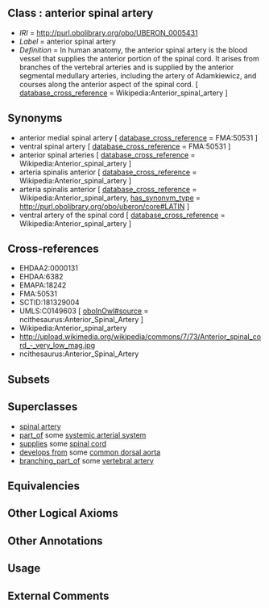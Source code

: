 
## Class : anterior spinal artery

 * *IRI* = http://purl.obolibrary.org/obo/UBERON_0005431
 * *Label* = anterior spinal artery
 * *Definition* = In human anatomy, the anterior spinal artery is the blood vessel that supplies the anterior portion of the spinal cord. It arises from branches of the vertebral arteries and is supplied by the anterior segmental medullary arteries, including the artery of Adamkiewicz, and courses along the anterior aspect of the spinal cord. [ [database_cross_reference](../../ef/oboInOwl#hasDbXref.md) = Wikipedia:Anterior_spinal_artery ]

## Synonyms

 * anterior medial spinal artery [ [database_cross_reference](../../ef/oboInOwl#hasDbXref.md) = FMA:50531 ]
 * ventral spinal artery [ [database_cross_reference](../../ef/oboInOwl#hasDbXref.md) = FMA:50531 ]
 * anterior spinal arteries [ [database_cross_reference](../../ef/oboInOwl#hasDbXref.md) = Wikipedia:Anterior_spinal_artery ]
 * arteria spinalis anterior [ [database_cross_reference](../../ef/oboInOwl#hasDbXref.md) = Wikipedia:Anterior_spinal_artery ]
 * arteria spinalis anterior [ [database_cross_reference](../../ef/oboInOwl#hasDbXref.md) = Wikipedia:Anterior_spinal_artery, [has_synonym_type](../../pe/oboInOwl#hasSynonymType.md) = http://purl.obolibrary.org/obo/uberon/core#LATIN ]
 * ventral artery of the spinal cord [ [database_cross_reference](../../ef/oboInOwl#hasDbXref.md) = Wikipedia:Anterior_spinal_artery ]

## Cross-references

 * EHDAA2:0000131
 * EHDAA:6382
 * EMAPA:18242
 * FMA:50531
 * SCTID:181329004
 * UMLS:C0149603 [ [oboInOwl#source](../../ce/oboInOwl#source.md) = ncithesaurus:Anterior_Spinal_Artery ]
 * Wikipedia:Anterior_spinal_artery
 * http://upload.wikimedia.org/wikipedia/commons/7/73/Anterior_spinal_cord_-_very_low_mag.jpg
 * ncithesaurus:Anterior_Spinal_Artery

## Subsets


## Superclasses

 * [spinal artery](../../UBERON/58/UBERON_0002458.md)
 * [part_of](../../BFO/50/BFO_0000050.md) some [systemic arterial system](../../UBERON/71/UBERON_0004571.md)
 * [supplies](../../FMA/03/FMA_86003.md) some [spinal cord](../../UBERON/40/UBERON_0002240.md)
 * [develops from](../../RO/02/RO_0002202.md) some [common dorsal aorta](../../UBERON/99/UBERON_0005599.md)
 * [branching_part_of](../../RO/80/RO_0002380.md) some [vertebral artery](../../UBERON/35/UBERON_0001535.md)

## Equivalencies


## Other Logical Axioms


## Other Annotations


## Usage


## External Comments

